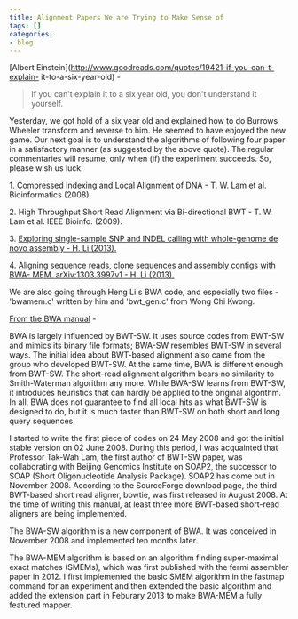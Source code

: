 ```yaml
---
title: Alignment Papers We are Trying to Make Sense of
tags: []
categories:
- blog
---
```

[Albert Einstein](http://www.goodreads.com/quotes/19421-if-you-can-t-explain-
it-to-a-six-year-old) \-
<!--more-->

> If you can't explain it to a six year old, you don't understand it yourself.

Yesterday, we got hold of a six year old and explained how to do Burrows
Wheeler transform and reverse to him. He seemed to have enjoyed the new game.
Our next goal is to understand the algorithms of following four paper in a
satisfactory manner (as suggested by the above quote). The regular
commentaries will resume, only when (if) the experiment succeeds. So, please
wish us luck.

1\. Compressed Indexing and Local Alignment of DNA - T. W. Lam et al.
Bioinformatics (2008).

2\. High Throughput Short Read Alignment via Bi-directional BWT - T. W. Lam et
al. IEEE Bioinfo. (2009).

3\. [Exploring single-sample SNP and INDEL calling with whole-genome de novo
assembly - H. Li (2013).](http://arxiv.org/abs/1203.6364)

4\. [Aligning sequence reads, clone sequences and assembly contigs with BWA-
MEM. arXiv:1303.3997v1 - H. Li (2013).](http://arxiv.org/abs/1303.3997)

We are also going through Heng Li's BWA code, and especially two files
-'bwamem.c' written by him and 'bwt_gen.c' from Wong Chi Kwong.

[From the BWA manual](http://bio-bwa.sourceforge.net/bwa.shtml) \-

>

BWA is largely influenced by BWT-SW. It uses source codes from BWT-SW and
mimics its binary file formats; BWA-SW resembles BWT-SW in several ways. The
initial idea about BWT-based alignment also came from the group who developed
BWT-SW. At the same time, BWA is different enough from BWT-SW. The short-read
alignment algorithm bears no similarity to Smith-Waterman algorithm any more.
While BWA-SW learns from BWT-SW, it introduces heuristics that can hardly be
applied to the original algorithm. In all, BWA does not guarantee to find all
local hits as what BWT-SW is designed to do, but it is much faster than BWT-SW
on both short and long query sequences.

I started to write the first piece of codes on 24 May 2008 and got the initial
stable version on 02 June 2008. During this period, I was acquainted that
Professor Tak-Wah Lam, the first author of BWT-SW paper, was collaborating
with Beijing Genomics Institute on SOAP2, the successor to SOAP (Short
Oligonucleotide Analysis Package). SOAP2 has come out in November 2008.
According to the SourceForge download page, the third BWT-based short read
aligner, bowtie, was first released in August 2008. At the time of writing
this manual, at least three more BWT-based short-read aligners are being
implemented.

The BWA-SW algorithm is a new component of BWA. It was conceived in November
2008 and implemented ten months later.

The BWA-MEM algorithm is based on an algorithm finding super-maximal exact
matches (SMEMs), which was first published with the fermi assembler paper in
2012. I first implemented the basic SMEM algorithm in the fastmap command for
an experiment and then extended the basic algorithm and added the extension
part in Feburary 2013 to make BWA-MEM a fully featured mapper.

